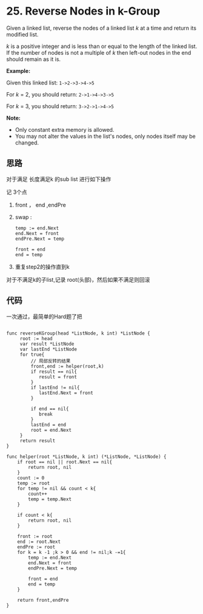 # 25. Reverse Nodes in k-Group

Given a linked list, reverse the nodes of a linked list *k* at a time and return its modified list.

*k* is a positive integer and is less than or equal to the length of the linked list. If the number of nodes is not a multiple of *k* then left-out nodes in the end should remain as it is.



**Example:**

Given this linked list: `1->2->3->4->5`

For *k* = 2, you should return: `2->1->4->3->5`

For *k* = 3, you should return: `3->2->1->4->5`

**Note:**

- Only constant extra memory is allowed.
- You may not alter the values in the list's nodes, only nodes itself may be changed.



## 思路

对于满足 长度满足k 的sub list 进行如下操作

记 3个点

1. front ， end ,endPre

2. swap : 

   ```
   temp := end.Next
   end.Next = front
   endPre.Next = temp
   
   front = end
   end = temp
   
   ```

3. 重复step2的操作直到k

对于不满足k的子list,记录 root(头部)，然后如果不满足则回滚



## 代码

一次通过，最简单的Hard题了把

```

func reverseKGroup(head *ListNode, k int) *ListNode {
	 root := head
	 var result *ListNode
	 var lastEnd *ListNode
	 for true{
	 	 // 局部反转的结果
		 front,end := helper(root,k)
		 if result == nil{
		 	result = front
		 }
		 if lastEnd != nil{
		 	lastEnd.Next = front
		 }

		 if end == nil{
		 	break
		 }
		 lastEnd = end
		 root = end.Next
	 }
	 return result
}

func helper(root *ListNode, k int) (*ListNode, *ListNode) {
	if root == nil || root.Next == nil{
		return root, nil
	}
	count := 0
	temp := root
	for temp != nil && count < k{
		count++
		temp = temp.Next
	}
    
	if count < k{
		return root, nil
	}

	front := root
	end := root.Next
	endPre := root
	for k = k -1 ;k > 0 && end != nil;k -=1{
		temp := end.Next
		end.Next = front
		endPre.Next = temp

		front = end
		end = temp
	}

	return front,endPre
}
```

